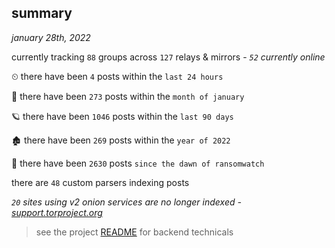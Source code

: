 
## summary
_january 28th, 2022_

currently tracking `88` groups across `127` relays & mirrors - _`52` currently online_

⏲ there have been `4` posts within the `last 24 hours`

🦈 there have been `273` posts within the `month of january`

🪐 there have been `1046` posts within the `last 90 days`

🏚 there have been `269` posts within the `year of 2022`

🦕 there have been `2630` posts `since the dawn of ransomwatch`

there are `48` custom parsers indexing posts

_`20` sites using v2 onion services are no longer indexed - [support.torproject.org](https://support.torproject.org/onionservices/v2-deprecation/)_

> see the project [README](https://github.com/thetanz/ransomwatch#ransomwatch--) for backend technicals
